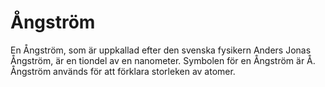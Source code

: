 # Ångström

En Ångström, som är uppkallad efter den svenska fysikern Anders Jonas Ångström,
är en tiondel av en nanometer. Symbolen för en Ångström är Å. Ångström används
för att förklara storleken av atomer.
